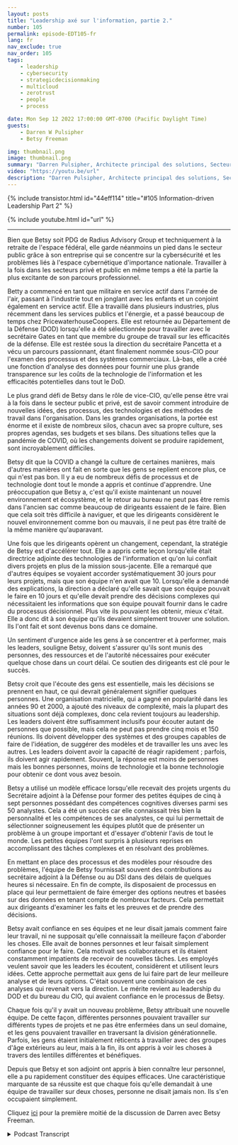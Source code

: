 ```yaml
---
layout: posts
title: "Leadership axé sur l'information, partie 2."
number: 105
permalink: episode-EDT105-fr
lang: fr
nav_exclude: true
nav_order: 105
tags:
    - leadership
    - cybersecurity
    - strategicdecisionmaking
    - multicloud
    - zerotrust
    - people
    - process

date: Mon Sep 12 2022 17:00:00 GMT-0700 (Pacific Daylight Time)
guests:
    - Darren W Pulsipher
    - Betsy Freeman

img: thumbnail.png
image: thumbnail.png
summary: "Darren Pulsipher, Architecte principal des solutions, Secteur public, Intel, poursuit sa discussion avec Betsy Freeman, PDG de Radius Advisory Group, sur son expérience en tant que leader axé sur l'information dans les secteurs public et privé. Deuxième partie sur deux."
video: "https://youtu.be/url"
description: "Darren Pulsipher, Architecte principal des solutions, Secteur public, Intel, poursuit sa discussion avec Betsy Freeman, PDG de Radius Advisory Group, sur son expérience en tant que leader axé sur l'information dans les secteurs public et privé. Deuxième partie sur deux."
---
```


<div>
{% include transistor.html id="44eff114" title="#105 Information-driven Leadership Part 2" %}

{% include youtube.html id="url" %}
</div>

---

Bien que Betsy soit PDG de Radius Advisory Group et techniquement à la retraite de l'espace fédéral, elle garde néanmoins un pied dans le secteur public grâce à son entreprise qui se concentre sur la cybersécurité et les problèmes liés à l'espace cybernétique d'importance nationale. Travailler à la fois dans les secteurs privé et public en même temps a été la partie la plus excitante de son parcours professionnel.

Betty a commencé en tant que militaire en service actif dans l'armée de l'air, passant à l'industrie tout en jonglant avec les enfants et un conjoint également en service actif. Elle a travaillé dans plusieurs industries, plus récemment dans les services publics et l'énergie, et a passé beaucoup de temps chez PricewaterhouseCoopers. Elle est retournée au Département de la Défense (DOD) lorsqu'elle a été sélectionnée pour travailler avec le secrétaire Gates en tant que membre du groupe de travail sur les efficacités de la défense. Elle est restée sous la direction du secrétaire Pancetta et a vécu un parcours passionnant, étant finalement nommée sous-CIO pour l'examen des processus et des systèmes commerciaux. Là-bas, elle a créé une fonction d'analyse des données pour fournir une plus grande transparence sur les coûts de la technologie de l'information et les efficacités potentielles dans tout le DoD.

Le plus grand défi de Betsy dans le rôle de vice-CIO, qu'elle pense être vrai à la fois dans le secteur public et privé, est de savoir comment introduire de nouvelles idées, des processus, des technologies et des méthodes de travail dans l'organisation. Dans les grandes organisations, la portée est énorme et il existe de nombreux silos, chacun avec sa propre culture, ses propres agendas, ses budgets et ses bilans. Des situations telles que la pandémie de COVID, où les changements doivent se produire rapidement, sont incroyablement difficiles.

Betsy dit que la COVID a changé la culture de certaines manières, mais d'autres manières ont fait en sorte que les gens se replient encore plus, ce qui n'est pas bon. Il y a eu de nombreux défis de processus et de technologie dont tout le monde a appris et continue d'apprendre. Une préoccupation que Betsy a, c'est qu'il existe maintenant un nouvel environnement et écosystème, et le retour au bureau ne peut pas être remis dans l'ancien sac comme beaucoup de dirigeants essaient de le faire. Bien que cela soit très difficile à naviguer, et que les dirigeants considèrent le nouvel environnement comme bon ou mauvais, il ne peut pas être traité de la même manière qu'auparavant.

Une fois que les dirigeants opèrent un changement, cependant, la stratégie de Betsy est d'accélérer tout. Elle a appris cette leçon lorsqu'elle était directrice adjointe des technologies de l'information et qu'on lui confiait divers projets en plus de la mission sous-jacente. Elle a remarqué que d'autres équipes se voyaient accorder systématiquement 30 jours pour leurs projets, mais que son équipe n'en avait que 10. Lorsqu'elle a demandé des explications, la direction a déclaré qu'elle savait que son équipe pouvait le faire en 10 jours et qu'elle devait prendre des décisions complexes qui nécessitaient les informations que son équipe pouvait fournir dans le cadre du processus décisionnel. Plus vite ils pouvaient les obtenir, mieux c'était. Elle a donc dit à son équipe qu'ils devaient simplement trouver une solution. Ils l'ont fait et sont devenus bons dans ce domaine.

Un sentiment d'urgence aide les gens à se concentrer et à performer, mais les leaders, souligne Betsy, doivent s'assurer qu'ils sont munis des personnes, des ressources et de l'autorité nécessaires pour exécuter quelque chose dans un court délai. Ce soutien des dirigeants est clé pour le succès.

Betsy croit que l'écoute des gens est essentielle, mais les décisions se prennent en haut, ce qui devrait généralement signifier quelques personnes. Une organisation matricielle, qui a gagné en popularité dans les années 90 et 2000, a ajouté des niveaux de complexité, mais la plupart des situations sont déjà complexes, donc cela revient toujours au leadership. Les leaders doivent être suffisamment inclusifs pour écouter autant de personnes que possible, mais cela ne peut pas prendre cinq mois et 150 réunions. Ils doivent développer des systèmes et des groupes capables de faire de l'idéation, de suggérer des modèles et de travailler les uns avec les autres. Les leaders doivent avoir la capacité de réagir rapidement ; parfois, ils doivent agir rapidement. Souvent, la réponse est moins de personnes mais les bonnes personnes, moins de technologie et la bonne technologie pour obtenir ce dont vous avez besoin.

Betsy a utilisé un modèle efficace lorsqu'elle recevait des projets urgents du Secrétaire adjoint à la Défense pour former des petites équipes de cinq à sept personnes possédant des compétences cognitives diverses parmi ses 50 analystes. Cela a été un succès car elle connaissait très bien la personnalité et les compétences de ses analystes, ce qui lui permettait de sélectionner soigneusement les équipes plutôt que de présenter un problème à un groupe important et d'essayer d'obtenir l'avis de tout le monde. Les petites équipes l'ont surpris à plusieurs reprises en accomplissant des tâches complexes et en résolvant des problèmes.

En mettant en place des processus et des modèles pour résoudre des problèmes, l'équipe de Betsy fournissait souvent des contributions au secrétaire adjoint à la Défense ou au DSI dans des délais de quelques heures si nécessaire. En fin de compte, ils disposaient de processus en place qui leur permettaient de faire émerger des options neutres et basées sur des données en tenant compte de nombreux facteurs. Cela permettait aux dirigeants d'examiner les faits et les preuves et de prendre des décisions.

Betsy avait confiance en ses équipes et ne leur disait jamais comment faire leur travail, ni ne supposait qu'elle connaissait la meilleure façon d'aborder les choses. Elle avait de bonnes personnes et leur faisait simplement confiance pour le faire. Cela motivait ses collaborateurs et ils étaient constamment impatients de recevoir de nouvelles tâches. Les employés veulent savoir que les leaders les écoutent, considèrent et utilisent leurs idées. Cette approche permettait aux gens de lui faire part de leur meilleure analyse et de leurs options. C'était souvent une combinaison de ces analyses qui revenait vers la direction. Le mérite revient au leadership du DOD et du bureau du CIO, qui avaient confiance en le processus de Betsy.

Chaque fois qu'il y avait un nouveau problème, Betsy attribuait une nouvelle équipe. De cette façon, différentes personnes pouvaient travailler sur différents types de projets et ne pas être enfermées dans un seul domaine, et les gens pouvaient travailler en traversant la division générationnelle. Parfois, les gens étaient initialement réticents à travailler avec des groupes d'âge extérieurs au leur, mais à la fin, ils ont appris à voir les choses à travers des lentilles différentes et bénéfiques.

Depuis que Betsy et son adjoint ont appris à bien connaître leur personnel, elle a pu rapidement constituer des équipes efficaces. Une caractéristique marquante de sa réussite est que chaque fois qu'elle demandait à une équipe de travailler sur deux choses, personne ne disait jamais non. Ils s'en occupaient simplement.

Cliquez [ici](episode-EDT104) pour la première moitié de la discussion de Darren avec Betsy Freeman.



<details>
<summary> Podcast Transcript </summary>

<p></p>

</details>
